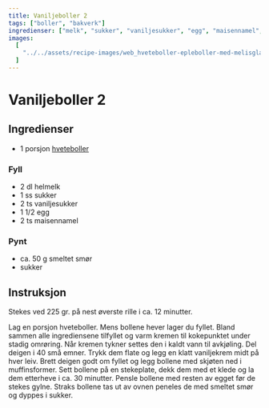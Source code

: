 ```yaml
---
title: Vaniljeboller 2
tags: ["boller", "bakverk"]
ingredienser: ["melk", "sukker", "vaniljesukker", "egg", "maisennamel", "smør"]
images:
  [
    "../../assets/recipe-images/web_hveteboller-epleboller-med-melisglasur-mandelboller-vaniljeboller.jpg",
  ]
---
```


# Vaniljeboller 2

## Ingredienser

- 1 porsjon [hveteboller](./hveteboller)

### Fyll

- 2 dl helmelk
- 1 ss sukker
- 2 ts vaniljesukker
- 1 1/2 egg
- 2 ts maisennamel

### Pynt

- ca. 50 g smeltet smør
- sukker

## Instruksjon

Stekes ved 225 gr. på nest øverste rille i ca. 12 minutter.

Lag en porsjon hveteboller. Mens bollene hever lager du fyllet. Bland sammen alle ingrediensene tilfyllet og varm kremen til kokepunktet under stadig omrøring. Når kremen tykner settes den i kaldt vann til avkjøling. Del deigen i 40 små emner. Trykk dem flate og legg en klatt vaniljekrem midt på hver leiv. Brett deigen godt om fyllet og legg bollene med skjøten ned i muffinsformer. Sett bollene på en stekeplate, dekk dem med et klede og la dem etterheve i ca. 30 minutter. Pensle bollene med resten av egget før de stekes gylne. Straks bollene tas ut av ovnen peneles de med smeltet smør og dyppes i sukker.
